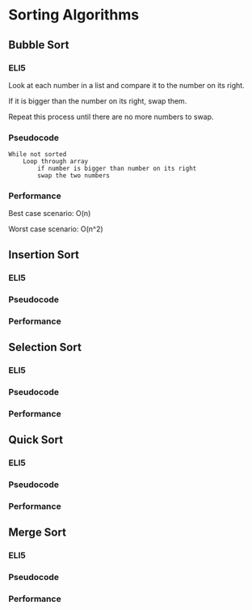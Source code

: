 # Sorting Algorithms

## Bubble Sort

### ELI5

Look at each number in a list and compare it to the number on its right.

If it is bigger than the number on its right, swap them.

Repeat this process until there are no more numbers to swap.

### Pseudocode

```
While not sorted
	Loop through array
		if number is bigger than number on its right
		swap the two numbers 
```

### Performance

Best case scenario: O(n)

Worst case scenario: O(n^2)

## Insertion Sort

### ELI5



### Pseudocode

### Performance

## Selection Sort

### ELI5

### Pseudocode

### Performance

## Quick Sort

### ELI5

### Pseudocode

### Performance

## Merge Sort

### ELI5

### Pseudocode

### Performance
